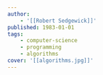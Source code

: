 ```yaml
---
author:
    - '[[Robert Sedgewick]]'
published: 1983-01-01
tags:
    - computer-science
    - programming
    - algorithms
cover: '[[algorithms.jpg]]'
---
```

